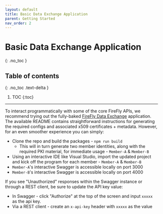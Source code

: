 ```yaml
---
layout: default
title: Basic Data Exchange Application
parent: Getting Started
nav_order: 2
---
```


# Basic Data Exchange Application
{: .no_toc }

## Table of contents
{: .no_toc .text-delta }

1. TOC
{:toc}

---

To interact programmatically with some of the core FireFly APIs, we recommend trying out the fully-baked [FireFly Data Exchange](https://github.com/kaleido-io/firefly-dataexchange-https)
application.  The available README contains straightforward instructions for generating the required configs and associated x509 certificates + metadata.  However, for an even smoother experience you can 
simply:

* Clone the repo and build the packages - `npm run build`
  - This will in turn generate two member identities, along with the required PKI material, for immediate usage - `Member-A` & `Member-B`
* Using an interactive IDE like Visual Studio, import the updated project and kick off the program for each member - `Member-A` & `Member-B`
* `Member-A`'s interactive Swagger is accessible locally on port 3000
* `Member-B`'s interactive Swagger is accessible locally on port 4000

If you see "Unauthorized" responses within the Swagger instance or through a REST client, be sure to update the API key value:

* In Swagger - click "Authorize" at the top of the screen and input `xxxxx` as the api key.
* Via a REST client - create an `x-api-key` header with `xxxxx` as the value
